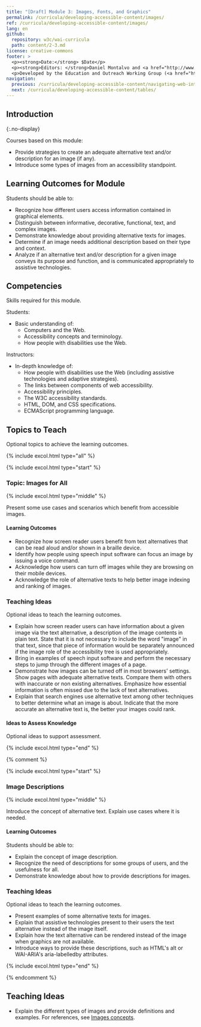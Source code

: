 ```yaml
---
title: "[Draft] Module 3: Images, Fonts, and Graphics"
permalink: /curricula/developing-accessible-content/images/
ref: /curricula/developing-accessible-content/images/
lang: en
github:
  repository: w3c/wai-curricula
  path: content/2-3.md
license: creative-commons
footer: >
  <p><strong>Date:</strong> $Date</p>
  <p><strong>Editors: </strong>Daniel Montalvo and <a href="http://www.w3.org/People/shadi/">Shadi Abou-Zahra</a>. Contributors: <a href="https://www.w3.org/WAI/EO/EOWG-members">EOWG Participants</a>. </p>
  <p>Developed by the Education and Outreach Working Group (<a href="http://www.w3.org/WAI/EO/">EOWG</a>). Developed with support from the <a href="https://www.w3.org/WAI/about/projects/wai-guide/">WAI-Guide Project</a> funded by the European Commission (EC) under the Horizon 2020 program (Grant Agreement 822245).</p>
navigation:
  previous: /curricula/developing-accessible-content/navigating-web-interfaces/
  next: /curricula/developing-accessible-content/tables/
---
```


## Introduction
{:.no-display}

Courses based on this module:

* Provide strategies to create an adequate alternative text and/or description for an image (if any).
* Introduce some types of images from an accessibility standpoint.

## Learning Outcomes for Module

Students should be able to:

* Recognize how different users access information contained in graphical elements.
* Distinguish between informative, decorative, functional, text, and complex images.
* Demonstrate knowledge about providing alternative texts for images.
* Determine if an image needs additional description based on their type and context.
* Analyze if an alternative text and/or description for a given image conveys its purpose and function, and is communicated appropriately to assistive technologies.

## Competencies

Skills required for this module.

Students:

* Basic understanding of:
  * Computers and the Web.
  * Accessibility concepts and terminology.
  * How people with disabilities use the Web.

Instructors:

* In-depth knowledge of:
  * How people with disabilities use the Web (including assistive technologies and adaptive strategies).
  * The links between components of web accessibility.
  * Accessibility principles.  
  * The W3C accessibility standards.
  * HTML, DOM, and CSS specifications.
  * ECMAScript programming language.

## Topics to Teach

Optional topics to achieve the learning outcomes.

{% include excol.html type="all" %}

{% include excol.html type="start" %}

### Topic: Images for All

{% include excol.html type="middle" %}

Present some use cases and scenarios which benefit from accessible images.

#### Learning Outcomes

* Recognize how screen reader users benefit from text alternatives that can be read aloud and/or shown in a braille device.
* Identify how people using speech input software can focus an image by issuing a voice command.
* Acknowledge how users can turn off images while they are browsing on their mobile devices.
* Acknowledge the role of alternative texts to help better image indexing and ranking of images.

### Teaching Ideas

Optional ideas to teach the learning outcomes.

* Explain how screen reader users can have information about a given image via the text alternative, a description of the image contents in plain text. State that it is not necessary to include the word "image" in that text, since that piece of information would be separately announced if the image role of the accessibility tree is used appropriately.
* Bring in examples of speech input software and perform the necessary steps to jump through the different images of a page.
* Demonstrate how images can be turned off in most browsers' settings. Show pages with adequate alternative texts. Compare them with others with inaccurate or non existing alternatives. Emphasize how essential information is often missed due to the lack of text alternatives.
* Explain that search engines use alternative text among other techniques to better determine what  an image is about. Indicate that the more accurate an alternative text is, the better your images could rank.

#### Ideas to Assess Knowledge

Optional ideas to support assessment.



{% include excol.html type="end" %}

{% comment %}

{% include excol.html type="start" %}

### Image Descriptions

{% include excol.html type="middle" %}

Introduce the concept of alternative text. Explain use cases where it is needed.

#### Learning Outcomes
 
Students should be able to:

* Explain the concept of image description.
* Recognize the need of descriptions for some groups of users, and the usefulness for all.
* Demonstrate knowledge about how to provide descriptions for images.

### Teaching Ideas

Optional ideas to teach the learning outcomes.

* Present examples of some alternative texts for images.
* Explain that assistive technologies present to their users the text alternative instead of the image itself.
* Explain how the text alternative can be rendered instead of the image when graphics are not available.
* Introduce ways to provide these descriptions, such as HTML's alt or WAI-ARIA's aria-labelledby attributes. 

{% include excol.html type="end" %}


{% endcomment %}

## Teaching Ideas

* Explain the different types of images and provide definitions and examples. For references, see [Images concepts](https://www.w3.org/WAI/tutorials/images/).
